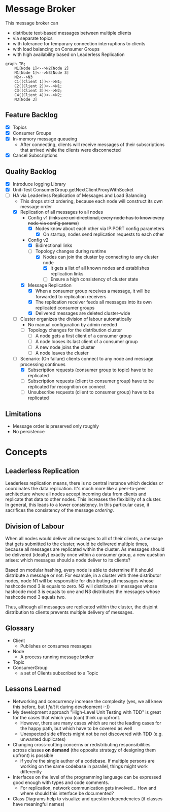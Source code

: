 # Message Broker

This message broker can

* distribute text-based messages between multiple clients
* via separate topics
* with tolerance for temporary connection interruptions to clients
* with load balancing on Consumer Groups
* with high availability based on Leaderless Replication

```mermaid
graph TB;
    N1[Node 1]<-->N2[Node 2]
    N1[Node 1]<-->N3[Node 3]
    N2<-->N3
    C1((Client 1))<-->N1;
    C2((Client 2))<-->N1;
    C3((Client 3))<-->N2;
    C4((Client 4))<-->N2;
    N3[Node 3]
```

## Feature Backlog

- [x] Topics
- [x] Consumer Groups
- [x] In-memory message queueing
    - After connecting, clients will receive messages of their subscriptions that arrived while the clients were
      disconnected
- [x] Cancel Subscriptions

## Quality Backlog

- [x] Introduce logging Library
- [x] Unit-Test ConsumerGroup.getNextClientProxyWithSocket
- [ ] HA via Leaderless Replication of Messages and Load Balancing
    - This drops strict ordering, because each node will construct its own message order
    - [x] Replication of all messages to all nodes
      - Config v1 (~~links are uni directional, every node has to know every node via config params~~)
        - [x] Nodes know about each other via IP:PORT config parameters
          - [x] On startup, nodes send replication requests to each other
      - Config v2
        - [x] Bidirectional links
        - [ ] Topology changes during runtime
          - [x] Nodes can join the cluster by connecting to any cluster node
            - [x] it gets a list of all known nodes and establishes replication links
            - [ ] Ensure a high consistency of cluster state
      - [x] Message Replication
        - [x] When a consumer group receives a message, it will be forwarded to replication receivers
        - [x] The replication receiver feeds all messages into its own replicated consumer groups
        - [x] Delivered messages are deleted cluster-wide
    - [ ] Cluster organizes the division of labour automatically
      - No manual configuration by admin needed
      - [ ] Topology changes for the distribution cluster
        - [ ] A node gets a first client of a consumer group
        - [ ] A node looses its last client of a consumer group
        - [ ] A new node joins the cluster
        - [ ] A node leaves the cluster
    - [ ] Scenario: (On failure) clients connect to any node and message processing continues
        - [x] Subscription requests (consumer group to topic) have to be replicated
        - [ ] Subscription requests (client to consumer group) have to be replicated for recognition on connect
        - [ ] Unsubscribe requests (client to consumer group) have to be replicated

## Limitations
* Message order is preserved only roughly
* No persistence

# Concepts
## Leaderless Replication
Leaderless replication means, there is no central instance which decides or coordinates the data replication. 
It's much more like a peer-to-peer architecture where all nodes accept incoming data from clients and replicate that data
to other nodes. This increases the flexibility of a cluster. In general, this leads to a lower consistency. In this
particular case, it sacrifices the consistency of the message _ordering_.

## Division of Labour
When all nodes would deliver all messages to all of their clients, a message that gets submitted to the cluster, would be
delivered multiple times, because all messages are replicated within the cluster. As messages should be delivered (ideally)
exactly once within a consumer group, a new question arises: which messages should a node deliver to its clients?

Based on modular hashing, every node is able to determine if it should distribute a message or not. For example,
in a cluster with three distributor nodes, node N1 will be responsible for distributing all messages whose hashcode mod 3 is equals to zero.
N2 will distribute all messages whose hashcode mod 3 is equals to one and N3 distributes the messages whose hashcode mod 3 equals two.

Thus, although all messages are replicated within the cluster, the disjoint distribution to clients prevents multiple delivery of messages.

## Glossary
* Client
  * Publishes or consumes messages
* Node
  * A process running message broker
* Topic
* ConsumerGroup
    * a set of Clients subscribed to a Topic

## Lessons Learned
* Networking and concurrency increase the complexity (yes, we all knew this before, but I _felt_ it during development :-))
* My development approach "High-Level Unit Testing with TDD" is great for the cases that which you (can) think up upfront.
    * However, there are many cases which are not the leading cases for the happy path, but which have to be covered as well
    * Unexpected side effects might not be not discovered with TDD (e.g. unwanted duplicates)
* Changing cross-cutting concerns or redistributing responsibilities across classes **on demand** (the opposite strategy of designing them upfront) is possible
  * if you're the single author of a codebase. If multiple persons are working on the same codebase in parallel, things might work differently
* Interfaces on the level of the programming language can be expressed good enough with types and code comments.
  * For replication, network communication gets involved... How and where should this interface be documented?
* Class Diagrams help to visualize and question dependencies (if classes have meaningful names)
